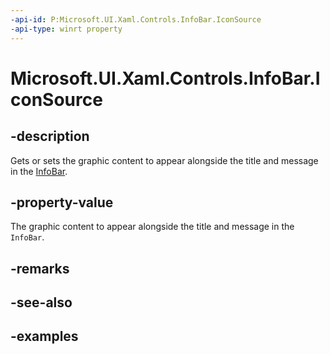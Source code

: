```yaml
---
-api-id: P:Microsoft.UI.Xaml.Controls.InfoBar.IconSource
-api-type: winrt property
---
```


# Microsoft.UI.Xaml.Controls.InfoBar.IconSource

<!--
public Microsoft.UI.Xaml.Controls.IconSource IconSource { get; set; }
-->


## -description

Gets or sets the graphic content to appear alongside the title and message in the [InfoBar](infobar.md).

## -property-value

The graphic content to appear alongside the title and message in the `InfoBar`.

## -remarks

## -see-also

## -examples



